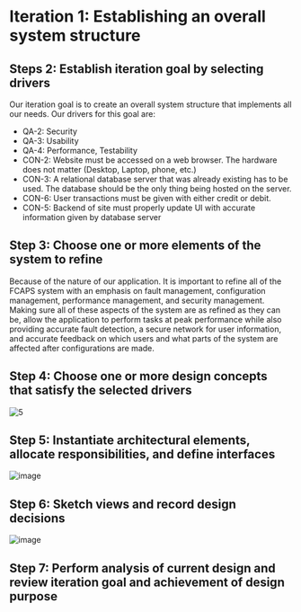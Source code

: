 # Iteration 1: Establishing an overall system structure
## Steps 2: Establish iteration goal by selecting drivers
Our iteration goal is to create an overall system structure that implements all our needs. Our drivers for this goal are:
- QA-2: Security
- QA-3: Usability
- QA-4: Performance, Testability
- CON-2: Website must be accessed on a web browser. The hardware does not matter (Desktop, Laptop, phone, etc.)
- CON-3: A relational database server that was already existing has to be used. The database should be the only thing being hosted on the server.
- CON-6: User transactions must be given with either credit or debit.
- CON-5: Backend of site must properly update UI with accurate information given by database server

## Step 3: Choose one or more elements of the system to refine
Because of the nature of our application. It is important to refine all of the FCAPS system with an emphasis on fault management, configuration management, performance management, and security management. Making sure all of these aspects of the system are as refined as they can be, allow the application to perform tasks at peak performance while also providing accurate fault detection, a secure network for user information, and accurate feedback on which users and what parts of the system are affected after configurations are made.

## Step 4: Choose one or more design concepts that satisfy the selected drivers 
![5](https://user-images.githubusercontent.com/80918937/144764503-3f8eb7f8-2d9f-48ca-84b2-31280fa6a885.png)

## Step 5: Instantiate architectural elements, allocate responsibilities, and define interfaces 
![image](https://user-images.githubusercontent.com/80918937/144764546-0b296967-9827-4c11-868b-86890fa6c44c.png)

## Step 6: Sketch views and record design decisions
![image](https://user-images.githubusercontent.com/80918937/144764629-f9e1407c-a23b-428a-a3ef-ecc4a6438eb4.png)

## Step 7: Perform analysis of current design and review iteration goal and achievement of design purpose 
